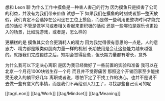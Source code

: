 想和 Leon 聊 为什么工作中摸鱼是一种害人害己的行为 因为摸鱼只是损害了公司的利益，并没有为我们带来价值 试想一下 如果我们在摸鱼的时刻或者那一整天放假，我们肯定不会选择在公司坐在工位上摸鱼，而是做一些利用更整块时间才能完成的活动 不管是做学习或者相关看起来更积极的活动 还是一些哪怕是娱乐也更投入的场景，比如玩游戏，或者是，怎么样的

更糟糕的是 摸鱼其实会会更消耗人的精力 因为我觉得很有意思的一点是，人的意志力、精力都是跟类似肌肉力量一样的机制 长期使用是会让这些能力越来越强的。就跟我们完成锻炼之后，短期会觉得疲惫，但长期力量都有增长，意外

为什么我可以下定决心离职 是因为我已经做好了一些前置的实验和准备 我可以在北京一个月花1000块钱生存一个月 而且并不觉得痛苦 那照这个开销回家至少能接受无收入的躺平好几年 离职或者说，哪怕下定了不找工作的决心，也并不是说不去做一些有意义的事情，而是我们不再给别人打工了，寻找那些自己认可的呢

[[tag/Leon]] [[tag/Work]] [[tag/Mindset]] [[tag/Meaning]]